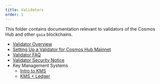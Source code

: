 ```yaml
---
title: Validators
order: 1
---
```


This folder contains documentation relevant to validators of the Cosmos Hub and other `gaia` blockchains.

- [Validator Overview](/validators/overview.mdx)
- [Setting Up a Validator for Cosmos Hub Mainnet](/validators/validator-setup.md)
- [Validator FAQ](/validators/validator-faq.md)
- [Validator Security Notice](/validators/security.md)
- Key Management Systems
  - [Intro to KMS](/validators/kms/kms.md)
  - [KMS + Ledger](/validators/kms/kms_ledger.md)

